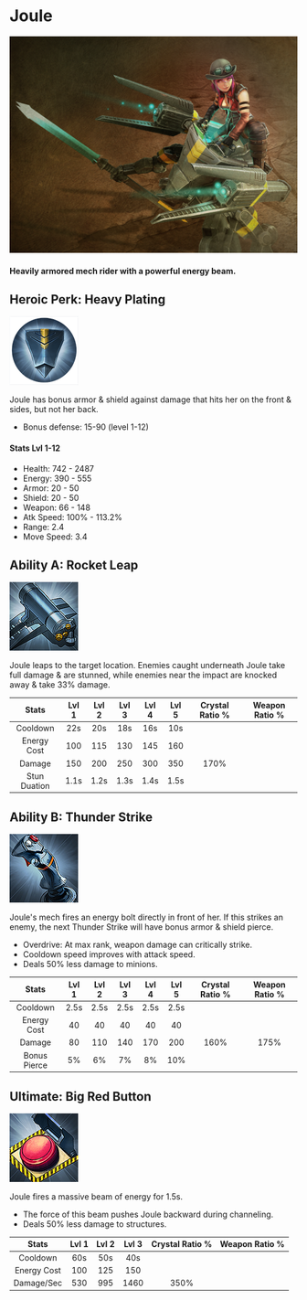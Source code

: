 # Joule

![](../../.gitbook/assets/image%20%28340%29.png)

#### Heavily armored mech rider with a powerful energy beam.

## Heroic Perk: Heavy Plating

![Heavy Plating](../../.gitbook/assets/image%20%28140%29.png)

Joule has bonus armor & shield against damage that hits her on the front & sides, but not her back.

* Bonus defense: 15-90 \(level 1-12\)

#### Stats Lvl 1-12

* Health: 742 - 2487
* Energy: 390 - 555
* Armor: 20 - 50
* Shield: 20 - 50
* Weapon: 66 - 148
* Atk Speed: 100% - 113.2%
* Range: 2.4
* Move Speed: 3.4

## Ability A: Rocket Leap

![Rocket Leap](../../.gitbook/assets/image%20%2828%29.png)

Joule leaps to the target location. Enemies caught underneath Joule take full damage & are stunned, while enemies near the impact are knocked away & take 33% damage.

| Stats | Lvl 1 | Lvl 2 | Lvl 3 | Lvl 4 | Lvl 5 | Crystal      Ratio % | Weapon     Ratio % |
| :---: | :---: | :---: | :---: | :---: | :---: | :---: | :---: |
| Cooldown | 22s | 20s | 18s | 16s | 10s |  |  |
| Energy       Cost | 100 | 115 | 130 | 145 | 160 |  |  |
| Damage | 150 | 200 | 250 | 300 | 350 | 170% |  |
| Stun           Duation | 1.1s | 1.2s | 1.3s | 1.4s | 1.5s |  |  |

## Ability B: Thunder Strike

![Thunder Strike](../../.gitbook/assets/image%20%28195%29.png)

Joule's mech fires an energy bolt directly in front of her. If this strikes an enemy, the next Thunder Strike will have bonus armor & shield pierce.

* Overdrive: At max rank, weapon damage can critically strike.
* Cooldown speed improves with attack speed.
* Deals 50% less damage to minions.

| Stats | Lvl 1 | Lvl 2 | Lvl 3 | Lvl 4 | Lvl 5 | Crystal      Ratio % | Weapon     Ratio % |
| :---: | :---: | :---: | :---: | :---: | :---: | :---: | :---: |
| Cooldown | 2.5s | 2.5s | 2.5s | 2.5s | 2.5s |  |  |
| Energy       Cost | 40 | 40 | 40 | 40 | 40 |  |  |
| Damage | 80 | 110 | 140 | 170 | 200 | 160% | 175% |
| Bonus        Pierce | 5% | 6% | 7% | 8% | 10% |  |  |

## Ultimate: Big Red Button

![Big Red Button](../../.gitbook/assets/image%20%2877%29.png)

Joule fires a massive beam of energy for 1.5s.

* The force of this beam pushes Joule backward during channeling.
* Deals 50% less damage to structures.

| Stats | Lvl 1 | Lvl 2 | Lvl 3 | Crystal Ratio % | Weapon Ratio % |
| :---: | :---: | :---: | :---: | :---: | :---: |
| Cooldown | 60s | 50s | 40s |  |  |
| Energy Cost | 100 | 125 | 150 |  |  |
| Damage/Sec | 530 | 995 | 1460 | 350% |  |

